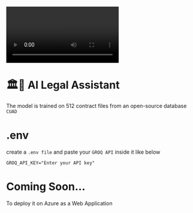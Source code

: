 ![AI-Legal-Assistant](AI-Legal-Assistant-Azure.mp4)

# 🏛️💬 AI Legal Assistant

The model is trained on 512 contract files from an open-source database `CUAD`

# .env

create a `.env file` and paste your `GROQ API` inside it like below

` GROQ_API_KEY="Enter your API key" `

# Coming Soon...

To deploy it on Azure as a Web Application


